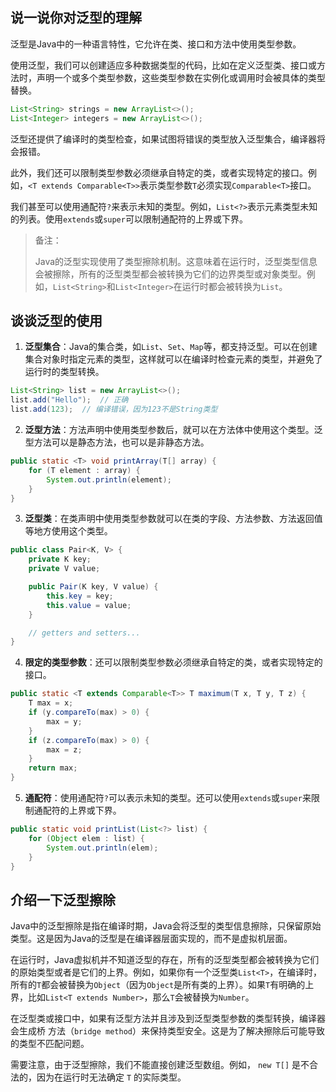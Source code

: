 ## 说⼀说你对泛型的理解

泛型是Java中的一种语言特性，它允许在类、接口和方法中使用类型参数。

使用泛型，我们可以创建适应多种数据类型的代码，比如在定义泛型类、接口或方法时，声明一个或多个类型参数，这些类型参数在实例化或调用时会被具体的类型替换。

```java
List<String> strings = new ArrayList<>();
List<Integer> integers = new ArrayList<>();
```

泛型还提供了编译时的类型检查，如果试图将错误的类型放入泛型集合，编译器将会报错。

此外，我们还可以限制类型参数必须继承自特定的类，或者实现特定的接口。例如，`<T extends Comparable<T>>`表示类型参数`T`必须实现`Comparable<T>`接口。

我们甚至可以使用通配符`?`来表示未知的类型。例如，`List<?>`表示元素类型未知的列表。使用`extends`或`super`可以限制通配符的上界或下界。

> 备注：
>
> Java的泛型实现使用了类型擦除机制。这意味着在运行时，泛型类型信息会被擦除，所有的泛型类型都会被转换为它们的边界类型或对象类型。例如，`List<String>`和`List<Integer>`在运行时都会被转换为`List`。

## 谈谈泛型的使用

1. **泛型集合**：Java的集合类，如`List`、`Set`、`Map`等，都支持泛型。可以在创建集合对象时指定元素的类型，这样就可以在编译时检查元素的类型，并避免了运行时的类型转换。

```java
List<String> list = new ArrayList<>();
list.add("Hello");  // 正确
list.add(123);  // 编译错误，因为123不是String类型
```

2. **泛型方法**：方法声明中使用类型参数后，就可以在方法体中使用这个类型。泛型方法可以是静态方法，也可以是非静态方法。

```java
public static <T> void printArray(T[] array) {
    for (T element : array) {
        System.out.println(element);
    }
}
```

3. **泛型类**：在类声明中使用类型参数就可以在类的字段、方法参数、方法返回值等地方使用这个类型。

```java
public class Pair<K, V> {
    private K key;
    private V value;

    public Pair(K key, V value) {
        this.key = key;
        this.value = value;
    }

    // getters and setters...
}
```

4. **限定的类型参数**：还可以限制类型参数必须继承自特定的类，或者实现特定的接口。

```java
public static <T extends Comparable<T>> T maximum(T x, T y, T z) {
    T max = x;
    if (y.compareTo(max) > 0) {
        max = y;
    }
    if (z.compareTo(max) > 0) {
        max = z;
    }
    return max;
}
```

5. **通配符**：使用通配符`?`可以表示未知的类型。还可以使用`extends`或`super`来限制通配符的上界或下界。

```java
public static void printList(List<?> list) {
    for (Object elem : list) {
        System.out.println(elem);
    }
}
```

## 介绍⼀下泛型擦除

Java中的泛型擦除是指在编译时期，Java会将泛型的类型信息擦除，只保留原始类型。这是因为Java的泛型是在编译器层面实现的，而不是虚拟机层面。

在运行时，Java虚拟机并不知道泛型的存在，所有的泛型类型都会被转换为它们的原始类型或者是它们的上界。例如，如果你有一个泛型类`List<T>`，在编译时，所有的`T`都会被替换为`Object`（因为`Object`是所有类的上界）。如果`T`有明确的上界，比如`List<T extends Number>`，那么`T`会被替换为`Number`。

在泛型类或接⼝中，如果有泛型⽅法并且涉及到泛型类型参数的类型转换，编译器会⽣成桥
⽅法（`bridge method`）来保持类型安全。这是为了解决擦除后可能导致的类型不匹配问题。

需要注意，由于泛型擦除，我们不能直接创建泛型数组。例如， `new T[]` 是不合法的，因为在运⾏时⽆法确定 `T` 的实际类型。